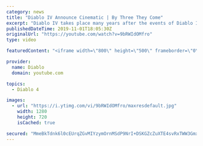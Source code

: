 ```yaml
---
category: news
title: "Diablo IV Announce Cinematic | By Three They Come"
excerpt: "Diablo IV takes place many years after the events of Diablo III, after millions have been slaughtered by the actions of the High Heavens and Burning Hells alike."
publishedDateTime: 2019-11-01T18:05:30Z
originalUrl: "https://youtube.com/watch?v=9bRWIdOMfro"
type: video

featuredContent: "<iframe width=\"800\" height=\"500\" frameborder=\"0\" src=\"https://www.youtube.com/embed/9bRWIdOMfro\" allow=\"accelerometer; autoplay; encrypted-media; gyroscope; picture-in-picture\" allowfullscreen></iframe>"

provider:
  name: Diablo
  domain: youtube.com

topics:
  - Diablo 4

images:
  - url: "https://i.ytimg.com/vi/9bRWIdOMfro/maxresdefault.jpg"
    width: 1280
    height: 720
    isCached: true

secured: "MmeBkTdnk6l0cEUrqZGvMIYzymOrnMSdP9NrI+DSKGZcZuXTE4svRxTWW3GmxgOm7ikjFNlMg0gyF3Op7o4h0To5mPQbPkgKJQ+FoWdWPU/8RA5EuIIV08akqh7+ypwLmzgfSVQyqu44hcOsD0GjNkMzSZ9m7ZhNARyEp5NbHW3EeUMoHAxDiOaIbEA6QJWlw1ZI+eUrrl0ZbyG1L+IIJB5WKZ0xQrnWRUGvQAfXBKyrYD7SDiLtKNXeQZ+OWu6rTOqYXWlF1sYD7wHo2D1IrFa87uYkeU/325xLSrkwkpTUTRblsm8DpB3CtEhsjtX84ILLUi6W6xSeUdfJtsZX/TYoSP9iACayEY9NsSW9BTPce0Jj4WJXejP4ssxXW4d8ImL0Ec6IEBEiRDaouh63JF8EycT+8LPf8Il/W/0/WyY3W/ggzZH5PZb6L9UsZoeR;cubWJeIsZzbFqu2oGgdtDw=="
---
```


